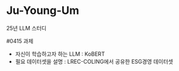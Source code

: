 # Ju-Young-Um
25년 LLM 스터디

#0415 과제
- 자신이 학습하고자 하는 LLM :  KoBERT
- 필요 데이터셋을 설명 : LREC-COLING에서 공유한 ESG경영 데이터셋


